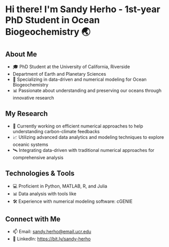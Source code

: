 # Hi there! I'm Sandy Herho - 1st-year PhD Student in Ocean Biogeochemistry 🌏

## About Me
- 🎓 PhD Student at the University of California, Riverside
-  Department of Earth and Planetary Sciences
- :ocean: Specializing in data-driven and numerical modeling for Ocean Biogeochemistry
- 📊 Passionate about understanding and preserving our oceans through innovative research

## My Research
- 🌊 Currently working on efficient numerical approaches to help understanding carbon-climate feedbacks  
- 📈 Utilizing advanced data analytics and modeling techniques to explore oceanic systems
- 🛰️ Integrating data-driven with traditional numerical approaches for comprehensive analysis

## Technologies & Tools
- 💻 Proficient in Python, MATLAB, R, and Julia
- 📊 Data analysis with tools like 
- 🛠️ Experience with numerical modeling software: cGENIE

## Connect with Me
- 📫 Email: sandy.herho@email.ucr.edu
- 🔗 LinkedIn: https://bit.ly/sandy-herho
